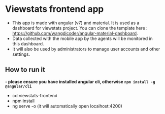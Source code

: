 # Viewstats frontend app

- This app is made with angular (v7) and material. It is used as a dashboard for viewstats project. You can clone the template here : https://github.com/wangdicoder/angular-material-dashboard.
- Data collected with the mobile app by the agents will be monitored in this dashboard. 
- It will also be used by administrators to manage user accounts and other settings. 

## How to run it

**- please ensure you have installed angular cli, otherwise `npm install -g @angular/cli`**
- cd viewstats-frontend
- npm install
- ng serve -o (it will automatically open localhost:4200)
